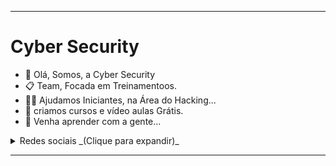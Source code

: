 <hr>

# Cyber Security

- 👋 Olá, Somos, a Cyber Security
- 📋 Team, Focada em Treinamentoos.
- 👨‍💻 Ajudamos Iniciantes, na Área do Hacking...
- 📝 criamos cursos e vídeo aulas Grátis.
- 🤝 Venha aprender com a gente...

<details>
    <summary>Redes sociais _(Clique para expandir)_</summary>
    
    [![YouTube](https://img.shields.io/badge/YouTube-Subscribe-FF0000?style=social&logo=YouTube)](https://youtube.com/channel/UCQG88oM4l59Vbl0B6PQ8LGQ) <br>
    [![GitHub](https://img.shields.io/badge/GitHub-Follow%20me-181717?style=social&logo=GitHub)](https://github.com/CybeSecurityOficial)

</details>

<hr>
